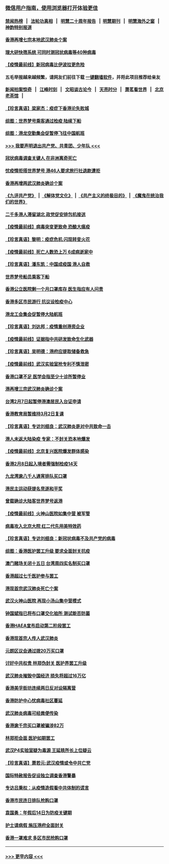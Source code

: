 ### [微信用户指南，使用浏览器打开体验更佳](https://github.com/gfw-breaker/banned-news1/blob/master/indexes/wechat-guide.md?t=0)
#### [禁闻热榜](热点新闻.md?t=0)  &nbsp;&nbsp;|&nbsp;&nbsp; [法轮功真相](https://github.com/gfw-breaker/truth/blob/master/README.md?t=0) &nbsp;&nbsp;|&nbsp;&nbsp; [明慧二十周年报告](https://github.com/gfw-breaker/mh-reports/blob/master/README.md?t=0) &nbsp;&nbsp;|&nbsp;&nbsp;[明慧期刊](https://github.com/gfw-breaker/mh-qikan) &nbsp;&nbsp;|&nbsp;&nbsp; [明慧海外之窗](https://github.com/gfw-breaker/mh-news/blob/master/README.md?t=0) &nbsp;&nbsp;|&nbsp;&nbsp; [神韵特别报道](https://github.com/gfw-breaker/mh-news/blob/master/shenyun.md?t=0)
#### [香港再增七宗本地武汉肺炎个案](../pages/nsc415/n11862405.md?t=02121455) 
#### [理大研快筛系统 可同时测冠状病毒等40种病毒](../pages/nsc415/n11862376.md?t=02121455) 
#### [【疫情最前线】新冠病毒比伊波拉更危险](../pages/nsc415/n11862199.md?t=02121455) 
#### 五毛举报越来越频繁，请网友们前往下载 [一键翻墙软件](https://github.com/gfw-breaker/ssr-accounts)，并将此项目推荐给亲友
#### [新闻拍案惊奇](https://github.com/gfw-breaker/banned-news1/blob/master/pages/link4.md) &nbsp;&nbsp;|&nbsp;&nbsp; [江峰时刻](https://github.com/gfw-breaker/banned-news1/blob/master/pages/link4.md) &nbsp;&nbsp;|&nbsp;&nbsp; [文昭谈古论今](https://github.com/gfw-breaker/banned-news1/blob/master/pages/link4.md) &nbsp;&nbsp;|&nbsp;&nbsp; [天亮时分](https://github.com/gfw-breaker/banned-news1/blob/master/pages/link4.md) &nbsp;&nbsp;|&nbsp;&nbsp; [萧茗看世界](https://github.com/gfw-breaker/banned-news1/blob/master/pages/link4.md) &nbsp;&nbsp;|&nbsp;&nbsp; [北京老茶馆](https://github.com/gfw-breaker/banned-news1/blob/master/pages/link4.md) &nbsp;&nbsp;|&nbsp;&nbsp; 
#### [【珍言真语】梁家杰：疫症下香港沦失败城](../pages/nsc415/n11861588.md?t=02121455) 
#### [组图：世界梦号乘客通过检疫 陆续下船](../pages/nsc415/n11858302.md?t=02121455) 
#### [组图：港龙空勤集会促暂停飞往中国航班](../pages/nsc415/n11858190.md?t=02121455) 
#### [>>> 我要声明退出共产党、共青团、少年队 <<<](https://github.com/begood0513/goodnews/blob/master/quit/letter.md) 
#### [冠状病毒调查关键人 在非洲离奇死亡](../pages/nsc415/n11859798.md?t=02121455) 
#### [忧疫情拒搭世界梦号 港46人要求旅行社退款遭拒](../pages/nsc415/n11859849.md?t=02121455) 
#### [香港再增两武汉肺炎确诊个案](../pages/nsc415/n11859833.md?t=02121455) 
#### [《九评共产党》](https://github.com/begood0513/9ping.md/blob/master/README.md) &nbsp;|&nbsp; [《解体党文化》](../../../../jtdwh.md/blob/master/README.md)  &nbsp;|&nbsp; [《共产主义的终极目的》](../../../../gczydzjmd.md/blob/master/README.md) &nbsp;|&nbsp; [《魔鬼在统治我们的世界》](../../../../mgztzwmdsj.md/blob/master/README.md) 
#### [二千多港人滞留湖北 政党促安排包机接送](../pages/nsc415/n11859831.md?t=02121455) 
#### [【疫情最前线】病毒突变更致命 恐酿大瘟疫](../pages/nsc415/n11859604.md?t=02121455) 
#### [【珍言真语】黎明：疫症危机 闪现转变火花](../pages/nsc415/n11859199.md?t=02121455) 
#### [【疫情最前线】死亡人数恐上万 6成病逝家中](../pages/nsc415/n11856687.md?t=02121455) 
#### [【珍言真语】潘东凯：中国成疫国 港人自救](../pages/nsc415/n11856962.md?t=02121455) 
#### [世界梦号船员乘客下船](../pages/nsc415/n11856883.md?t=02121455) 
#### [香港公立医院剩一个月口罩库存 医生指应有人问责](../pages/nsc415/n11856875.md?t=02121455) 
#### [香港多区市民游行 抗议设检疫中心](../pages/nsc415/n11856866.md?t=02121455) 
#### [港龙工会集会促暂停大陆航班](../pages/nsc415/n11856840.md?t=02121455) 
#### [【珍言真语】刘达邦：疫情重创港资企业](../pages/nsc415/n11854274.md?t=02121455) 
#### [【疫情最前线】证据指中共研发致命生化武器](../pages/nsc415/n11853087.md?t=02121455) 
#### [【珍言真语】吴明德：港府应提取储备救急](../pages/nsc415/n11852734.md?t=02121455) 
#### [【疫情最前线】武汉实验室抢专利不慎泄密](../pages/nsc415/n11850310.md?t=02121455) 
#### [香港口罩不足 医学会指至少十诊所暂停业](../pages/nsc415/n11850301.md?t=02121455) 
#### [港再增三宗武汉肺炎确诊个案](../pages/nsc415/n11850328.md?t=02121455) 
#### [台湾2月7日起暂停港澳居民入台证申请](../pages/nsc415/n11850304.md?t=02121455) 
#### [香港教育局暂维持3月2日复课](../pages/nsc415/n11850260.md?t=02121455) 
#### [【珍言真语】专访刘细良：武汉肺炎是对中共致命一击](../pages/nsc415/n11849934.md?t=02121455) 
#### [港人未返大陆染疫 专家：不封关恐本地爆发](../pages/nsc415/n11848021.md?t=02121455) 
#### [【疫情最前线】北京复兴医院爆发群体感染](../pages/nsc415/n11847626.md?t=02121455) 
#### [香港2月8日起入境者需强制检疫14天](../pages/nsc415/n11847658.md?t=02121455) 
#### [九龙湾逾八千人通宵排队买口罩](../pages/nsc415/n11847647.md?t=02121455) 
#### [港民主运动获提名竞逐和平奖](../pages/nsc415/n11847633.md?t=02121455) 
#### [曾载确诊大陆客世界梦号返港](../pages/nsc415/n11847608.md?t=02121455) 
#### [【疫情最前线】火神山医院如集中营 被军管](../pages/nsc415/n11847524.md?t=02121455) 
#### [病毒攻入北京大院 红二代先用美特效药](../pages/nsc415/n11847427.md?t=02121455) 
#### [【珍言真语】专访刘细良：新冠状病毒不及共产党的病毒](../pages/nsc415/n11847164.md?t=02121455) 
#### [组图：香港医护罢工升级 要求全面封关抗疫](../pages/nsc415/n11844107.md?t=02121455) 
#### [澳门赌场关闭十五日 台湾周四实名制买口罩](../pages/nsc415/n11845083.md?t=02121455) 
#### [香港超过七千医护参与罢工](../pages/nsc415/n11845051.md?t=02121455) 
#### [港现首宗武汉肺炎死亡个案](../pages/nsc415/n11844998.md?t=02121455) 
#### [武汉火神山医院 再现小汤山集中营模式](../pages/nsc415/n11844763.md?t=02121455) 
#### [钟国斌指已将布口罩交化验所 测试能否防菌](../pages/nsc415/n11842783.md?t=02121455) 
#### [香港HAEA宣布启动第二阶段罢工](../pages/nsc415/n11842723.md?t=02121455) 
#### [香港现首宗人传人武汉肺炎](../pages/nsc415/n11842766.md?t=02121455) 
#### [元朗区议会通过拨20万买口罩](../pages/nsc415/n11842754.md?t=02121455) 
#### [讨好中共权贵 林郑伪封关 医护界罢工升级](../pages/nsc415/n11842359.md?t=02121455) 
#### [武汉肺炎摧毁中国经济 损失将超过16万亿](../pages/nsc415/n11839723.md?t=02121455) 
#### [香港美孚街坊连续两日反对设隔离营](../pages/nsc415/n11839962.md?t=02121455) 
#### [香港防护中心忧病毒社区蔓延](../pages/nsc415/n11839933.md?t=02121455) 
#### [武汉肺炎病毒可经粪便传染](../pages/nsc415/n11839939.md?t=02121455) 
#### [香港逾千宗买口罩被骗涉82万](../pages/nsc415/n11839914.md?t=02121455) 
#### [林郑拒会面 医护如期罢工](../pages/nsc415/n11839892.md?t=02121455) 
#### [武汉P4实验室疑为毒源 王延轶所长上位疑云](../pages/nsc415/n11835543.md?t=02121455) 
#### [【珍言真语】萧若元:武汉疫情或令中共亡党](../pages/nsc415/n11829394.md?t=02121455) 
#### [国际特赦报告促设独立调查香港警暴](../pages/nsc415/n11833845.md?t=02121455) 
#### [专访吕秉权：从疫情造假看中共体制的谎言](../pages/nsc415/n11833813.md?t=02121455) 
#### [香港市民连日排队抢购口罩](../pages/nsc415/n11833794.md?t=02121455) 
#### [袁国勇：年假后14日为防疫关键期](../pages/nsc415/n11831088.md?t=02121455) 
#### [护士请病假 施压港府全面封关](../pages/nsc415/n11831030.md?t=02121455) 
#### [香港一罩难求 多区市民抢购口罩](../pages/nsc415/n11831002.md?t=02121455) 

----
#### [ >>> 更早内容 <<< ](../indexes/nsc415-earlier.md)

